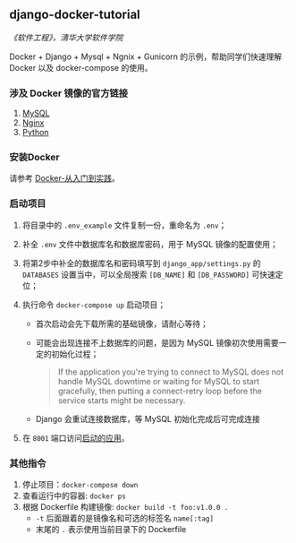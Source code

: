 ## django-docker-tutorial

*《软件工程》，清华大学软件学院*

Docker + Django + Mysql + Ngnix + Gunicorn 的示例，帮助同学们快速理解 Docker 以及 docker-compose 的使用。

### 涉及 Docker 镜像的官方链接

1. [MySQL](https://hub.docker.com/_/mysql)
2. [Nginx](https://hub.docker.com/_/nginx)
3. [Python](https://hub.docker.com/_/python)

### 安装Docker

请参考 [Docker-从入门到实践](https://yeasy.gitbook.io/docker_practice/install)。

### 启动项目

1. 将目录中的 `.env_example` 文件复制一份，重命名为 `.env`；

2. 补全 `.env` 文件中数据库名和数据库密码，用于 MySQL 镜像的配置使用；

3. 将第2步中补全的数据库名和密码填写到 `django_app/settings.py` 的 `DATABASES` 设置当中，可以全局搜索 `[DB_NAME]` 和 `[DB_PASSWORD]` 可快速定位；

4. 执行命令 `docker-compose up` 启动项目；

   * 首次启动会先下载所需的基础镜像，请耐心等待；

   * 可能会出现连接不上数据库的问题，是因为 MySQL 镜像初次使用需要一定的初始化过程；

     >  If the application you're trying to connect to MySQL does not handle MySQL downtime or waiting for MySQL to start gracefully, then putting a connect-retry loop before the service starts might be necessary. 

   * Django 会重试连接数据库，等 MySQL 初始化完成后可完成连接

5. 在 `8001` 端口访问[启动的应用](http://localhost:8001)。

### 其他指令

1. 停止项目：`docker-compose down`
2. 查看运行中的容器: `docker ps`
3. 根据 Dockerfile 构建镜像: `docker build -t foo:v1.0.0 .`
   * `-t` 后面跟着的是镜像名和可选的标签名 `name[:tag]`
   * 末尾的 `.` 表示使用当前目录下的 Dockerfile
